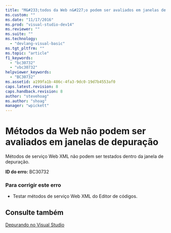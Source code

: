 ```yaml
---
title: "M&#233;todos da Web n&#227;o podem ser avaliados em janelas de depura&#231;&#227;o | Microsoft Docs"
ms.custom: ""
ms.date: "11/17/2016"
ms.prod: "visual-studio-dev14"
ms.reviewer: ""
ms.suite: ""
ms.technology: 
  - "devlang-visual-basic"
ms.tgt_pltfrm: ""
ms.topic: "article"
f1_keywords: 
  - "bc30732"
  - "vbc30732"
helpviewer_keywords: 
  - "BC30732"
ms.assetid: a199fa1b-486c-4fa3-9dc0-19d7b4553af0
caps.latest.revision: 8
caps.handback.revision: 8
author: "stevehoag"
ms.author: "shoag"
manager: "wpickett"
---
```

# M&#233;todos da Web n&#227;o podem ser avaliados em janelas de depura&#231;&#227;o
Métodos de serviço Web XML não podem ser testados dentro da janela de depuração.  
  
 **ID do erro:** BC30732  
  
### Para corrigir este erro  
  
-   Testar métodos de serviço Web XML do Editor de códigos.  
  
## Consulte também  
 [Depurando no Visual Studio](/visual-studio/debugger/debugging-in-visual-studio)